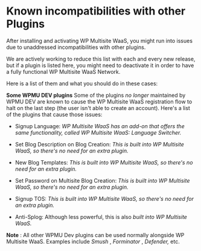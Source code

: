 # Known incompatibilities with other Plugins

After installing and activating WP Multisite WaaS, you might run into issues due to unaddressed incompatibilities with other plugins.

We are actively working to reduce this list with each and every new release, but if a plugin is listed here, you might need to deactivate it in order to have a fully functional WP Multisite WaaS Network.

Here is a list of them and what you should do in these cases:

**Some WPMU DEV plugins** Some of the plugins _no longer_ maintained by WPMU DEV are known to cause the WP Multisite WaaS registration flow to halt on the last step (the user isn't able to create an account). Here's a list of the plugins that cause those issues:

  * Signup Language: _WP Multisite WaaS has an add-on that offers the same functionality, called WP Multisite WaaS: Language Switcher._

  * Set Blog Description on Blog Creation: _This is built into WP Multisite WaaS, so there's no need for an extra plugin._

  * New Blog Templates: _This is built into WP Multisite WaaS, so there's no need for an extra plugin._

  * Set Password on Multisite Blog Creation: _This is built into WP Multisite WaaS, so there's no need for an extra plugin._

  * Signup TOS: _This is built into WP Multisite WaaS, so there's no need for an extra plugin._

  * Anti-Splog: Although less powerful, this is also _built into WP Multisite WaaS._

**Note** : All other WPMU Dev plugins can be used normally alongside WP Multisite WaaS. Examples include _Smush_ , _Forminator_ , _Defender,_ etc.
